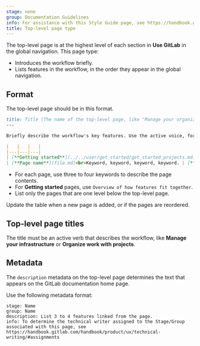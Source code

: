 ```yaml
---
stage: none
group: Documentation Guidelines
info: For assistance with this Style Guide page, see https://handbook.gitlab.com/handbook/product/ux/technical-writing/#assignments-to-other-projects-and-subjects.
title: Top-level page type
---
```


The top-level page is at the highest level of each section in **Use GitLab** in the global navigation.
This page type:

- Introduces the workflow briefly.
- Lists features in the workflow, in the order they appear in the global navigation.

## Format

The top-level page should be in this format.

```markdown
title: Title (The name of the top-level page, like "Manage your organization")
---

Briefly describe the workflow's key features. Use the active voice, for example, "Manage projects to track issues, plan work, and collaborate on code."

|   |   |   |
|---|---|---|
| [**Getting started**](../../user/get_started/get_started_projects.md)<br>Overview of how features fit together. | [**Page name**](file.md)<br>Keyword, keyword, keyword, keyword. | [**Page name**](file.md)<br>Keyword, keyword, keyword, keyword. |
| [**Page name**](file.md)<br>Keyword, keyword, keyword, keyword. | [**Page name**](file.md)<br>Keyword, keyword, keyword, keyword. | [**Page name**](file.md)<br>Keyword, keyword, keyword, keyword. |

```

- For each page, use three to four keywords to describe the page contents.
- For **Getting started** pages, use `Overview of how features fit together`.
- List only the pages that are one level below the top-level page.

Update the table when a new page is added, or if the pages are reordered.

## Top-level page titles

The title must be an active verb that describes the workflow, like **Manage your infrastructure** or **Organize work with projects**.

## Metadata

The `description` metadata on the top-level page determines the text that appears on the
GitLab documentation home page.

Use the following metadata format:

```plaintext
stage: Name
group: Name
description: List 3 to 4 features linked from the page.
info: To determine the technical writer assigned to the Stage/Group associated with this page, see https://handbook.gitlab.com/handbook/product/ux/technical-writing/#assignments
```
